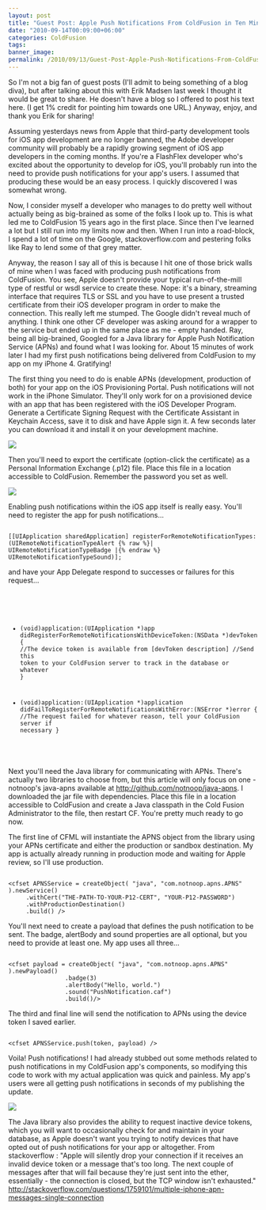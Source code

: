 ```yaml
---
layout: post
title: "Guest Post: Apple Push Notifications From ColdFusion in Ten Minutes or Less"
date: "2010-09-14T00:09:00+06:00"
categories: ColdFusion 
tags: 
banner_image: 
permalink: /2010/09/13/Guest-Post-Apple-Push-Notifications-From-ColdFusion-in-Ten-Minutes-or-Less
---
```


So I'm not a big fan of guest posts (I'll admit to being something of a blog diva), but after talking about this with Erik Madsen last week I thought it would be great to share. He doesn't have a blog so I offered to post his text here. (I get 1% credit for pointing him towards one URL.) Anyway, enjoy, and thank you Erik for sharing!

<p/>
<!--more-->
Assuming yesterdays news from Apple that third-party development tools for iOS app development are no longer banned, the Adobe developer community will probably be a rapidly growing segment of iOS app developers in the coming months.  If you're a FlashFlex developer who's excited about the opportunity to develop for iOS, you'll probably run into the need to provide push notifications for your app's users.  I assumed that producing these would be an easy process.  I quickly discovered I was somewhat wrong.

<p/>

Now, I consider myself a developer who manages to do pretty well without actually being as big-brained as some of the folks I look up to.  This is what led me to ColdFusion 15 years ago in the first place.  Since then I've learned a lot but I still run into my limits now and then.  When I run into a road-block, I spend a lot of time on the Google, stackoverflow.com and pestering folks like Ray to lend some of that grey matter.

<p/>

Anyway, the reason I say all of this is because I hit one of those brick walls of mine when I was faced with producing push notifications from ColdFusion.  You see, Apple doesn't provide your typical run-of-the-mill type of restful or wsdl service to create these.  Nope: it's a binary, streaming interface that requires TLS or SSL and you have to use present a trusted certificate from their iOS developer program in order to make the connection.  This really left me stumped.  The Google didn't reveal much of anything.  I think one other CF developer was asking around for a wrapper to the service but ended up in the same place as me - empty handed.  Ray, being all big-brained, Googled for a Java library for Apple Push Notification Service (APNs) and found what I was looking for.  About 15 minutes of work later I had my first push notifications being delivered from ColdFusion to my app on my iPhone 4.  Gratifying! 

<p/>

The first thing you need to do is enable APNs (development, production of both) for your app on the iOS Provisioning Portal.  Push notifications will not work in the iPhone Simulator.  They'll only work for on a provisioned device with an app that has been registered with the iOS Developer Program.  Generate a Certificate Signing Request with the Certificate Assistant in Keychain Access, save it to disk and have Apple sign it.  A few seconds later you can download it and install it on your development machine.

<p/>

<img src="https://static.raymondcamden.com/images/Screen shot 2010-09-10 at 3.55.23 PM.png" />

<p/>

Then you'll need to export the certificate (option-click the certificate) as a Personal Information Exchange (.p12) file.  Place this file in a location accessible to ColdFusion.  Remember the password you set as well.

<p/>

<img src="https://static.raymondcamden.com/images/cfjedi/s21.png" />
<p/>

Enabling push notifications within the iOS app itself is really easy.  You'll need to register the app for push notifications...

<p/>

<code>
[[UIApplication sharedApplication] registerForRemoteNotificationTypes:(UIRemoteNotificationTypeAlert {% raw %}| UIRemoteNotificationTypeBadge |{% endraw %} UIRemoteNotificationTypeSound)];
</code>

<p/>

and have your App Delegate respond to successes or failures for this request...

<p/>

<code>

- (void)application:(UIApplication *)app didRegisterForRemoteNotificationsWithDeviceToken:(NSData *)devToken { 
    //The device token is available from [devToken description]
    //Send this token to your ColdFusion server to track in the database or whatever
}

- (void)application:(UIApplication *)application didFailToRegisterForRemoteNotificationsWithError:(NSError *)error
{
    //The request failed for whatever reason, tell your ColdFusion server if necessary
}
</code>

<p/>

Next you'll need the Java library for communicating with APNs.   There's actually two libraries to choose from, but this article will only focus on one - notnoop's java-apns available at <a href="http://github.com/notnoop/java-apns">http://github.com/notnoop/java-apns</a>.  I downloaded the jar file with dependencies.  Place this file in a location accessible to ColdFusion and create a Java classpath in the Cold Fusion Administrator to the file, then restart CF.  You're pretty much ready to go now.

<p/>

The first line of CFML will instantiate the APNS object from the library using your APNs certificate and either the production or sandbox destination.  My app is actually already running in production mode and waiting for Apple review, so I'll use production.

<p/>

<code>
&lt;cfset APNSService = createObject( "java", "com.notnoop.apns.APNS" ).newService()
     .withCert("THE-PATH-TO-YOUR-P12-CERT", "YOUR-P12-PASSWORD")
     .withProductionDestination()
     .build() /&gt;
</code>

<p/>

You'll next need to create a payload that defines the push notification to be sent.  The badge, alertBody and sound properties are all optional, but you need to provide at least one.  My app uses all three...

<p/>

<code>
&lt;cfset payload = createObject( "java", "com.notnoop.apns.APNS" ).newPayload()
				.badge(3)
				.alertBody("Hello, world.")
				.sound("PushNotification.caf")
				.build()/&gt;
</code>

<p/>

The third and final line will send the notification to APNs using the device token I saved earlier.

<p/>

<code>
&lt;cfset APNSService.push(token, payload) /&gt;
</code>

<p/>

Voila!  Push notifications!  I had already stubbed out some methods related to push notifications in my ColdFusion app's components, so modifying this code to work with my actual application was quick and painless.  My app's users were all getting push notifications in seconds of my publishing the update.

<p/>

<img src="https://static.raymondcamden.com/images/cfjedi/Voila.PNG" />

<p/>

The Java library also provides the ability to request inactive device tokens, which you will want to occasionally check for and maintain in your database, as Apple doesn't want you trying to notify devices that have opted out of push notifications for your app or altogether.  From stackoverflow : "Apple will silently drop your connection if it receives an invalid device token or a message that's too long. The next couple of messages after that will fail because they're just sent into the ether, essentially - the connection is closed, but the TCP window isn't exhausted."  http://stackoverflow.com/questions/1759101/multiple-iphone-apn-messages-single-connection